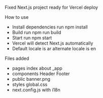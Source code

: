Fixed Next.js project ready for Vercel deploy

How to use
- Install dependencies run npm install
- Build run npm run build
- Start run npm start
- Vercel will detect Next.js automatically
- Default locale is ar alternate locale is en

Files added
- pages index about _app
- components Header Footer
- public banner.png
- styles global.css
- next.config.js with i18n

